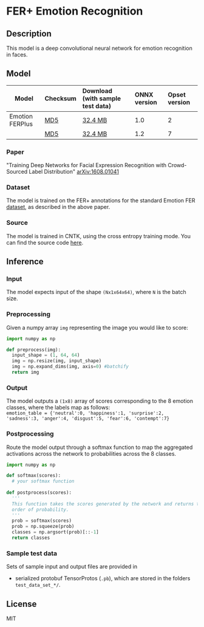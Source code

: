 # FER+ Emotion Recognition

## Description
This model is a deep convolutional neural network for emotion recognition in faces. 

## Model

| Model          | Checksum  | Download (with sample test data) | ONNX version | Opset version | 
|----------------|:----------|:-----------|:--------|:-------------|
|Emotion FERPlus |[MD5](https://www.cntk.ai/OnnxModels/emotion_ferplus/opset_2/emotion_ferplus-md5.txt)|[32.4 MB](https://www.cntk.ai/OnnxModels/emotion_ferplus/opset_2/emotion_ferplus.tar.gz)|1.0|2|
|                |[MD5](https://www.cntk.ai/OnnxModels/emotion_ferplus/opset_7/emotion_ferplus-md5.txt)|[32.4 MB](https://www.cntk.ai/OnnxModels/emotion_ferplus/opset_7/emotion_ferplus.tar.gz)|1.2|7|

### Paper
"Training Deep Networks for Facial Expression Recognition with Crowd-Sourced Label Distribution" [arXiv:1608.01041](https://arxiv.org/abs/1608.01041)

### Dataset
The model is trained on the FER+ annotations for the standard Emotion FER [dataset](https://www.kaggle.com/c/challenges-in-representation-learning-facial-expression-recognition-challenge/data), as described in the above paper.

### Source
The model is trained in CNTK, using the cross entropy training mode. You can find the source code [here](https://github.com/ebarsoum/FERPlus).

## Inference
### Input
The model expects input of the shape `(Nx1x64x64)`, where `N` is the batch size.
### Preprocessing
Given a numpy array `img` representing the image you would like to score:
```python
import numpy as np

def preprocess(img):
  input_shape = (1, 64, 64)
  img = np.resize(img, input_shape)
  img = np.expand_dims(img, axis=0) #batchify
  return img
```
### Output
The model outputs a `(1x8)` array of scores corresponding to the 8 emotion classes, where the labels map as follows:  
`emotion_table = {'neutral':0, 'happiness':1, 'surprise':2, 'sadness':3, 'anger':4, 'disgust':5, 'fear':6, 'contempt':7}`
### Postprocessing
Route the model output through a softmax function to map the aggregated activations across the network to probabilities across the 8 classes.

```python
import numpy as np

def softmax(scores):
  # your softmax function
  
def postprocess(scores):
  ''' 
  This function takes the scores generated by the network and returns the class IDs in decreasing 
  order of probability.
  '''
  prob = softmax(scores)
  prob = np.squeeze(prob)
  classes = np.argsort(prob)[::-1]
  return classes
```
### Sample test data 
Sets of sample input and output files are provided in 
* serialized protobuf TensorProtos (`.pb`), which are stored in the folders `test_data_set_*/`.

## License
MIT
